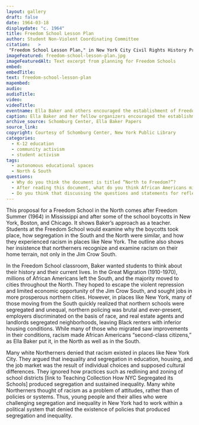 ```yaml
---
layout: gallery
draft: false
date: 1964-03-18
displaydate: "c. 1964"
title: Freedom School Lesson Plan
author:	Student Non-Violent Coordinating Committee
citation:	>
 "Freedom School Lesson Plan," in New York City Civil Rights History Project, Accessed: [Month Day, Year], https://nyccivilrightshistory.org/topics/boycotting-ny-schools/youth-organizing/freedom-school-lesson-plan.
imageFeatured: freedom-school-lesson-plan.jpg
imageFeaturedAlt: Text excerpt from planning for Freedom Schools
embed: 
embedTitle:
text: freedom-school-lesson-plan
mapembed: 
audio: 
audioTitle: 
video: 
videoTitle: 
eventname: Ella Baker and others encouraged the establishment of Freedom Schools in the North.
caption: Ella Baker and her fellow organizers encouraged the establishment of Freedom Schools in the North. Freedom Schools were learning spaces outside of traditional schools. Baker thought they could help young people to analyze racism and power and its impact on schools and youth. This page captures planning for one Freedom School and its activities. 
archive_source: Schomburg Center, Ella Baker Papers
source_link: 
copyright: Courtesy of Schomburg Center, New York Public Library
categories:
  - K-12 education
  - community activism
  - student activism
tags:
  - autonomous educational spaces
  - North & South
questions:
  - Why do you think the document is titled “North to Freedom?”? 
  - After reading this document, what do you think African Americans migrating from the South to the North found when they arrived there? What different forms did racism take in the North? 
  - Do you think that discussing the questions and statements for reflection on this page would prepare Black youth in the North to challenge racism, from white northern liberals and others? 
---
```


This proposal for a Freedom School in the North comes after Freedom Summer (1964) in Mississippi and after some of the school boycotts in New York, Boston, and Chicago. It shows Baker’s approach as a teacher. Students at the Freedom School would examine why the boycotts took place, how segregation in the South and the North were similar, and how they experienced racism in places like New York. The outline also shows her insistence that northerners recognize and examine racism on their home terrain, not only in the Jim Crow South.

In the Freedom School classroom, Baker wanted students to think about their history and their current lives. In the Great Migration (1910-1970), millions of African Americans left the South, and the majority moved to cities throughout the North. They hoped to escape the violent repression and limited economic opportunity of the Jim Crow South, and sought jobs in more prosperous northern cities. However, in places like New York, many of those moving from the South quickly realized that northern schools were segregated and unequal, northern policing was brutal and ever-present, employers discriminated on the basis of race, and real estate agents and landlords segregated neighborhoods, leaving Black renters with inferior housing conditions. While many of those who migrated saw improvements in their conditions, racism made African Americans “second-class citizens,” as Ella Baker put it, in the North as well as in the South.

Many white Northerners denied that racism existed in places like New York City. They argued that inequality and segregation in education, housing, and the job market was the result of individual choices and supposed cultural differences. They ignored how practices such as redlining and zoning of school districts [link to Teaching Collection How NYC Segregated its Schools] produced segregation and sustained inequality. Many white Northerners thought of racism as a problem of attitudes, rather than of policies or systems. Thus, young people and their allies who were challenging segregation and inequality in New York had to work within a political system that denied the existence of policies that produced segregation and inequality.
